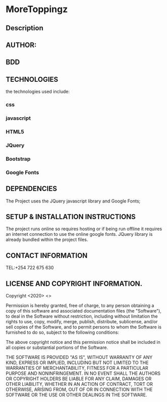# MoreToppingz
## Description
## AUTHOR:
## BDD
## TECHNOLOGIES
the technologies used include:
### css
### javascript
### HTML5
### JQuery
### Bootstrap
### Google Fonts
## DEPENDENCIES
The Project uses the JQuery javascript library and Google Fonts;
## SETUP & INSTALLATION INSTRUCTIONS
The project runs online so requires hosting or if being run offline it requires an internet connection to use the online google fonts. JQuery library is already bundled within the project files.

## CONTACT INFORMATION
TEL:+254 722 675 630
## LICENSE AND COPYRIGHT INFORMATION.
Copyright <2020> <>

Permission is hereby granted, free of charge, to any person obtaining a copy of this software and associated documentation files (the "Software"), to deal in the Software without restriction, including without limitation the rights to use, copy, modify, merge, publish, distribute, sublicense, and/or sell copies of the Software, and to permit persons to whom the Software is furnished to do so, subject to the following conditions:

The above copyright notice and this permission notice shall be included in all copies or substantial portions of the Software.

THE SOFTWARE IS PROVIDED "AS IS", WITHOUT WARRANTY OF ANY KIND, EXPRESS OR IMPLIED, INCLUDING BUT NOT LIMITED TO THE WARRANTIES OF MERCHANTABILITY, FITNESS FOR A PARTICULAR PURPOSE AND NONINFRINGEMENT. IN NO EVENT SHALL THE AUTHORS OR COPYRIGHT HOLDERS BE LIABLE FOR ANY CLAIM, DAMAGES OR OTHER LIABILITY, WHETHER IN AN ACTION OF CONTRACT, TORT OR OTHERWISE, ARISING FROM, OUT OF OR IN CONNECTION WITH THE SOFTWARE OR THE USE OR OTHER DEALINGS IN THE SOFTWARE.
